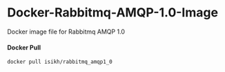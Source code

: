 # Docker-Rabbitmq-AMQP-1.0-Image
Docker image file for Rabbitmq AMQP 1.0 
#### Docker Pull

`docker pull isikh/rabbitmq_amqp1_0`
